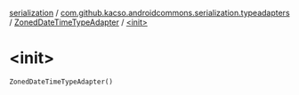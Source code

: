 [serialization](../../index.md) / [com.github.kacso.androidcommons.serialization.typeadapters](../index.md) / [ZonedDateTimeTypeAdapter](index.md) / [&lt;init&gt;](./-init-.md)

# &lt;init&gt;

`ZonedDateTimeTypeAdapter()`